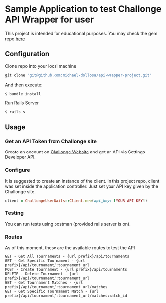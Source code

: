 # Sample Application to test Challonge API Wrapper for user

This project is intended for educational purposes.
You may check the gem repo [here](https://github.com/michael-dollosa/challonge-user-rails)

## Configuration

Clone repo into your local machine

```ruby
git clone "git@github.com:michael-dollosa/api-wrapper-project.git"
```

And then execute:

    $ bundle install

Run Rails Server

    $ rails s

## Usage

### Get an API Token from Challonge site
Create an account on [Challonge Website](https://challonge.com) and get an API via Settings - Developer API.

### Configure
It is suggested to create an instance of the client.
In this project repo, client was set inside the application controller. Just set your API key given by the Challonge site.

```ruby
client = ChallongeUserRails::Client.new(api_key: [YOUR API KEY])
```

### Testing

You can run tests using postman (provided rails server is on).

### Routes
As of this moment, these are the available routes to test the API

```
GET - Get All Tournaments - {url prefix}/api/tournaments
GET - Get Specific Tournament - {url prefix}/api/tournament/:tournament_url
POST - Create Tournament - {url prefix}/api/tournaments
DELETE - Delete Tournament - {url prefix}/api/tournament/:tournament_url
GET - Get Tournament Matches - {url prefix}/api/tournament/:tournament_url/matches
GET - Get Specific Tournament Match - {url prefix}/api/tournament/:tournament_url/matches:match_id
```

